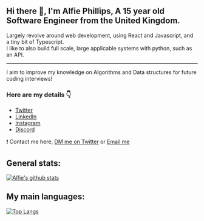 ## Hi there 👋, I'm Alfie Phillips, A 15 year old Software Engineer from the United Kingdom.

Largely revolve around web development, using React and Javascript, and a tiny bit of Typescript. <br />
I like to also build full scale, large applicable systems with python, such as an API.
<hr />

I aim to improve my knowledge on Algorithms and Data structures for future coding interviews!

### Here are my details 👇
* [Twitter](https://twitter.com/alfiephillips)
* [LinkedIn](https://www.linkedin.com/in/alfiephillips/)
* [Instagram](https://www.instagram.com/alfieephillipss/)
* [Discord](https://discord.com/users/469240068591190020)

❗️ Contact me here, [DM me on Twitter](https://twitter.com/alfiephillips) or [Email me](mailto:thealfiephillips@gmail.com)
  
## General stats:
[![Alfie's github stats](https://github-readme-stats.vercel.app/api?username=alfiephillips&show_icons=true&count_private=true&include_all_commits=true&theme=react)](https://github.com/alfiephillips?tab=repositories)

## My main languages:
[![Top Langs](https://github-readme-stats.vercel.app/api/top-langs/?username=alfiephillips&layout=compact&langs_count=3&theme=react)](https://github.com/alfiephillips?tab=repositories)
